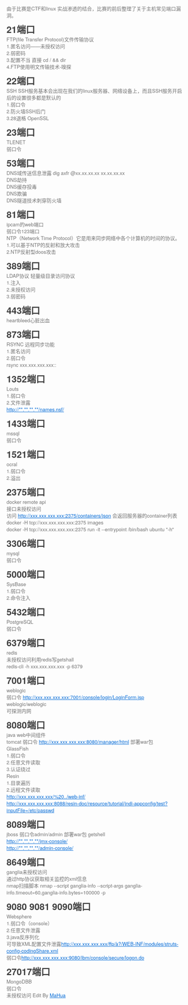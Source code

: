 <html lang="en"><head>
    <meta charset="UTF-8">
    <title></title>
<style id="system" type="text/css">h1,h2,h3,h4,h5,h6,p,blockquote {    margin: 0;    padding: 0;}body {    font-family: "Helvetica Neue", Helvetica, "Hiragino Sans GB", Arial, sans-serif;    font-size: 13px;    line-height: 18px;    color: #737373;    margin: 10px 13px 10px 13px;}a {    color: #0069d6;}a:hover {    color: #0050a3;    text-decoration: none;}a img {    border: none;}p {    margin-bottom: 9px;}h1,h2,h3,h4,h5,h6 {    color: #404040;    line-height: 36px;}h1 {    margin-bottom: 18px;    font-size: 30px;}h2 {    font-size: 24px;}h3 {    font-size: 18px;}h4 {    font-size: 16px;}h5 {    font-size: 14px;}h6 {    font-size: 13px;}hr {    margin: 0 0 19px;    border: 0;    border-bottom: 1px solid #ccc;}blockquote {    padding: 13px 13px 21px 15px;    margin-bottom: 18px;    font-family:georgia,serif;    font-style: italic;}blockquote:before {    content:"C";    font-size:40px;    margin-left:-10px;    font-family:georgia,serif;    color:#eee;}blockquote p {    font-size: 14px;    font-weight: 300;    line-height: 18px;    margin-bottom: 0;    font-style: italic;}code, pre {    font-family: Monaco, Andale Mono, Courier New, monospace;}code {    background-color: #fee9cc;    color: rgba(0, 0, 0, 0.75);    padding: 1px 3px;    font-size: 12px;    -webkit-border-radius: 3px;    -moz-border-radius: 3px;    border-radius: 3px;}pre {    display: block;    padding: 14px;    margin: 0 0 18px;    line-height: 16px;    font-size: 11px;    border: 1px solid #d9d9d9;    white-space: pre-wrap;    word-wrap: break-word;}pre code {    background-color: #fff;    color:#737373;    font-size: 11px;    padding: 0;}@media screen and (min-width: 768px) {    body {        width: 748px;        margin:10px auto;    }}</style><style id="custom" type="text/css"></style></head>
<body><p>由于比赛是CTF和linux 实战渗透的结合，比赛的前后整理了关于主机常见端口漏洞。

</p>
<h2>21端口</h2>
<p>FTP(file Transfer Protocol)文件传输协议<br>1.匿名访问——未授权访问<br>2.弱密码<br>3.配置不当 直接 cd / &amp;&amp; dir<br>4.FTP使用明文传输技术-嗅探

</p>
<h2>22端口</h2>
<p>SSH SSH服务基本会出现在我们的linux服务器、网络设备上，而且SSH服务开启后的设置很多都是默认的<br>1.弱口令<br>2.防火墙SSH后门<br>3.28退格 OpenSSL

</p>
<h2>23端口</h2>
<p>TLENET<br>弱口令

</p>
<h2>53端口</h2>
<p>DNS域传送信息泄露  dig axfr @xx.xx.xx.xx xx.xx.xx.xx<br>DNS劫持<br>DNS缓存投毒<br>DNS欺骗<br>DNS隧道技术刺穿防火墙

</p>
<h2>81端口</h2>
<p>ipcam的web端口<br>弱口令123端口<br>NTP（Network Time Protocol）它是用来同步网络中各个计算机的时间的协议。<br>1.可以基于NTP的反射和放大攻击<br>2.NTP反射型doos攻击

</p>
<h2>389端口</h2>
<p>LDAP协议 轻量级目录访问协议<br>1.注入<br>2.未授权访问<br>3.弱密码

</p>
<h2>443端口</h2>
<p>heartbleed心脏出血

</p>
<h2>873端口</h2>
<p>RSYNC 远程同步功能<br>1.匿名访问<br>2.弱口令<br>rsync xxx.xxx.xxx.xxx::

</p>
<h2>1352端口</h2>
<p>Louts<br>1.弱口令<br>2.文件泄露<br><a href="http://**.**.**.**/names.nsf/">http://**.**.**.**/names.nsf/</a>

</p>
<h2>1433端口</h2>
<p>mssql<br>弱口令

</p>
<h2>1521端口</h2>
<p>ocral<br>1.弱口令<br>2.溢出

</p>
<h2>2375端口</h2>
<p>docker remote api<br>接口未授权访问<br>访问 <a href="http://xxx.xxx.xxx.xxx:2375/containers/json">http://xxx.xxx.xxx.xxx:2375/containers/json</a> 会返回服务器的container列表<br>docker -H tcp://xxx.xxx.xxx.xxx:2375 images<br>docker -H tcp://xxx.xxx.xxx.xxx:2375 run -it --entrypoint /bin/bash ubuntu "-h"

</p>
<h2>3306端口</h2>
<p>mysql<br>弱口令  

</p>
<h2>5000端口</h2>
<p>SysBase<br>1.弱口令<br>2.命令注入

</p>
<h2>5432端口</h2>
<p>PostgreSQL<br>弱口令

</p>
<h2>6379端口</h2>
<p>redis<br>未授权访问利用redis写getshall<br>redis-cli -h xxx.xxx.xxx.xxx -p 6379

</p>
<h2>7001端口</h2>
<p>weblogic<br>弱口令   <a href="http://xxx.xxx.xxx.xxx:7001/console/login/LoginForm.jsp">http://xxx.xxx.xxx.xxx:7001/console/login/LoginForm.jsp</a><br>weblogic/weblogic<br>可探测内网

</p>
<h2>8080端口</h2>
<p>java web中间组件<br>tomcat 弱口令 <a href="http://xxx.xxx.xxx.xxx:8080/manager/html">http://xxx.xxx.xxx.xxx:8080/manager/html</a> 部署war包<br>GlassFish<br>1.弱口令<br>2.任意文件读取<br>3.认证绕过<br>Resin<br>1.目录遍历<br>2.远程文件读取<br><a href="http://xxx.xxx.xxx.xxx/%20../web-inf/">http://xxx.xxx.xxx.xxx/%20../web-inf/</a><br><a href="http://xxx.xxx.xxx.xxx:8088/resin-doc/resource/tutorial/jndi-appconfig/test?inputFile=/etc/passwd">http://xxx.xxx.xxx.xxx:8088/resin-doc/resource/tutorial/jndi-appconfig/test?inputFile=/etc/passwd</a>

</p>
<h2>8089端口</h2>
<p>jboss 弱口令admin/admin 部署war包 getshell<br><a href="http://**.**.**.**/jmx-console/">http://**.**.**.**/jmx-console/</a><br><a href="http://**.**.**.**/admin-console/">http://**.**.**.**/admin-console/</a>  

</p>
<h2>8649端口</h2>
<p>ganglia未授权访问<br>通过http协议获取相关监控的xml信息<br>nmap扫描脚本  nmap --script ganglia-info --script-args ganglia-info.timeout=60,ganglia-info.bytes=100000 -p <port> <tager>

</tager></port></p>
<h2>9080 9081 9090端口</h2>
<p>Websphere<br>1.弱口令（console）<br>2.任意文件泄露<br>3.java反序列化<br>可导致XML配置文件泄露<a href="http://xxx.xxx.xxx.xxx/ffp/à?/WEB-INF/modules/struts-config-codingShare.xml">http://xxx.xxx.xxx.xxx/ffp/à?/WEB-INF/modules/struts-config-codingShare.xml</a><br>弱口令<a href="http://xxx.xxx.xxx.xxx:9080/ibm/console/secure/logon.do">http://xxx.xxx.xxx.xxx:9080/ibm/console/secure/logon.do</a> 

</p>
<h2>27017端口</h2>
<p>MongoDBB<br>弱口令<br>未授权访问
Edit By <a href="http://mahua.jser.me">MaHua</a></p>
</body></html>

